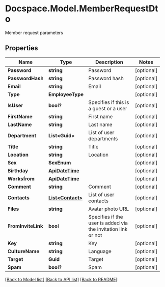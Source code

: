 # Docspace.Model.MemberRequestDto
Member request parameters

## Properties

Name | Type | Description | Notes
------------ | ------------- | ------------- | -------------
**Password** | **string** | Password | [optional] 
**PasswordHash** | **string** | Password hash | [optional] 
**Email** | **string** | Email | [optional] 
**Type** | **EmployeeType** |  | [optional] 
**IsUser** | **bool?** | Specifies if this is a guest or a user | [optional] 
**FirstName** | **string** | First name | [optional] 
**LastName** | **string** | Last name | [optional] 
**Department** | **List&lt;Guid&gt;** | List of user departments | [optional] 
**Title** | **string** | Title | [optional] 
**Location** | **string** | Location | [optional] 
**Sex** | **SexEnum** |  | [optional] 
**Birthday** | [**ApiDateTime**](ApiDateTime.md) |  | [optional] 
**Worksfrom** | [**ApiDateTime**](ApiDateTime.md) |  | [optional] 
**Comment** | **string** | Comment | [optional] 
**Contacts** | [**List&lt;Contact&gt;**](Contact.md) | List of user contacts | [optional] 
**Files** | **string** | Avatar photo URL | [optional] 
**FromInviteLink** | **bool** | Specifies if the user is added via the invitation link or not | [optional] 
**Key** | **string** | Key | [optional] 
**CultureName** | **string** | Language | [optional] 
**Target** | **Guid** | Target | [optional] 
**Spam** | **bool?** | Spam | [optional] 

[[Back to Model list]](../README.md#documentation-for-models) [[Back to API list]](../README.md#documentation-for-api-endpoints) [[Back to README]](../README.md)

